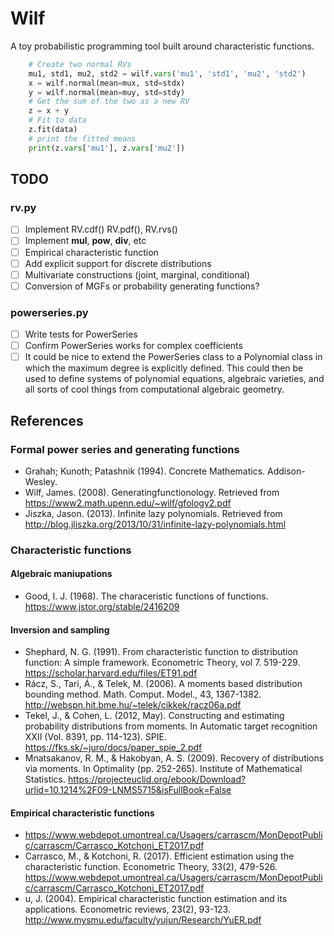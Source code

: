 # Wilf

A toy probabilistic programming tool built around characteristic functions.

```python
    # Create two normal RVs
    mu1, std1, mu2, std2 = wilf.vars('mu1', 'std1', 'mu2', 'std2')
    x = wilf.normal(mean=mux, std=stdx)
    y = wilf.normal(mean=muy, std=stdy)
    # Get the sum of the two as a new RV
    z = x + y
    # Fit to data
    z.fit(data)
    # print the fitted means
    print(z.vars['mu1'], z.vars['mu2'])
```
## TODO

### rv.py
* [ ] Implement RV.cdf() RV.pdf(), RV.rvs()
* [ ] Implement __mul__, __pow__, __div__, etc
* [ ] Empirical characteristic function 
* [ ] Add explicit support for discrete distributions
* [ ] Multivariate constructions (joint, marginal, conditional)
* [ ] Conversion of MGFs or probability generating functions?

### powerseries.py
* [ ] Write tests for PowerSeries
* [ ] Confirm PowerSeries works for complex coefficients
* [ ] It could be nice to extend the PowerSeries class to a Polynomial class
      in which the maximum degree is explicitly defined. This could then be used
      to define systems of polynomial equations, algebraic varieties, and all sorts of cool things from computational algebraic geometry.

## References

### Formal power series and generating functions
* Grahah; Kunoth; Patashnik (1994). Concrete Mathematics. Addison-Wesley.
* Wilf, James. (2008). Generatingfunctionology. Retrieved from https://www2.math.upenn.edu/~wilf/gfology2.pdf
* Jiszka, Jason. (2013). Infinite lazy polynomials. Retrieved from http://blog.jliszka.org/2013/10/31/infinite-lazy-polynomials.html

### Characteristic functions
#### Algebraic maniupations
* Good, I. J. (1968). The characeristic functions of functions. https://www.jstor.org/stable/2416209
#### Inversion and sampling
* Shephard, N. G. (1991). From characteristic function to distribution function: A simple framework. Econometric Theory, vol 7. 519-229. https://scholar.harvard.edu/files/ET91.pdf
* Rácz, S., Tari, Á., & Telek, M. (2006). A moments based distribution bounding method. Math. Comput. Model., 43, 1367-1382. http://webspn.hit.bme.hu/~telek/cikkek/racz06a.pdf
* Tekel, J., & Cohen, L. (2012, May). Constructing and estimating probability distributions from moments. In Automatic target recognition XXII (Vol. 8391, pp. 114-123). SPIE. https://fks.sk/~juro/docs/paper_spie_2.pdf
* Mnatsakanov, R. M., & Hakobyan, A. S. (2009). Recovery of distributions via moments. In Optimality (pp. 252-265). Institute of Mathematical Statistics. https://projecteuclid.org/ebook/Download?urlid=10.1214%2F09-LNMS5715&isFullBook=False
#### Empirical characteristic functions
* https://www.webdepot.umontreal.ca/Usagers/carrascm/MonDepotPublic/carrascm/Carrasco_Kotchoni_ET2017.pdf
* Carrasco, M., & Kotchoni, R. (2017). Efficient estimation using the characteristic function. Econometric Theory, 33(2), 479-526. https://www.webdepot.umontreal.ca/Usagers/carrascm/MonDepotPublic/carrascm/Carrasco_Kotchoni_ET2017.pdf
* u, J. (2004). Empirical characteristic function estimation and its applications. Econometric reviews, 23(2), 93-123. http://www.mysmu.edu/faculty/yujun/Research/YuER.pdf